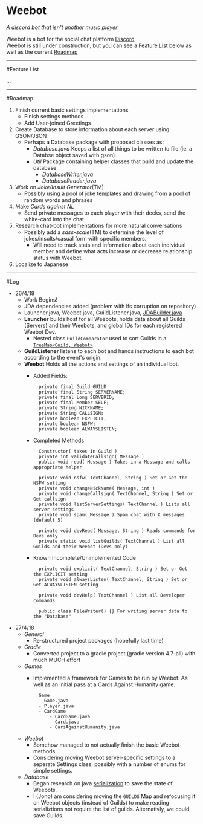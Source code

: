 # Weebot

*A discord bot that isn't another music player*

Weebot is a bot for the social chat platform [Discord](https://discordapp.com/). <br> Weebot is still under construction, but you can see a [Feature List](#FeatureList) below as well as the current [Roadmap](#Roadmap)

----
<a name='FeatureList'></a>
#Feature List

...

----
<a name='Roadmap'></a>
#Roadmap

 1. Finish current basic settings implementations
 	- Finish settings methods
 	- Add User-joined Greetings
 2. Create Database to store information about each server using GSON/JSON
	- Perhaps a Database package with proposéd classes as:
		- *Database.java* Keeps a list of all things to be written to file (ie. a Databse object saved with gson)
		- *Util* Package containing helper classes that build and update the database
			- *DatabaseWriter.java*
			- *DatabaseReader.java*
 3. Work on *Joke/Insult Generator*(TM)
	- Possibly using a pool of joke templates and drawing from a pool of random words and phrases
 4.  Make *Cards against NL*
		- Send private messages to each player with their decks, send the white-card into the chat.
 5. Research chat-bot implementations for more natural conversations
	 - Possibly add a *sass-scale*(TM) to determine the level of jokes/insults/casual form with specific members.
		 - Will need to track stats and information about each individual member and define what acts increase or decrease relationship status with Weebot.
 6. Localize to Japanese
----
#Log
- 26/4/18
	- Work Begins!
	- JDA dependencies added (problem with lfs corruption on repository)
	- Launcher.java, Weebot.java, GuildListener.java, [JDABuilder.java](https://github.com/DV8FromTheWorld/JDA/blob/master/src/main/java/net/dv8tion/jda/core/JDABuilder.java)
	- **Launcher** builds host for all Weebots, holds data about all Guilds (Servers) and their Weebots, and global IDs for each registered Weebot Dev.
		- Nested class `GuildComparator` used to sort Guilds in a [`TreeMap<Guild, Weebot>`](https://docs.oracle.com/javase/8/docs/api/index.html?java/util/TreeMap.html)
	- **GuildListener** listens to each bot and hands instructions to each bot according to the event's origin.
	- **Weebot** Holds all the actions and settings of an individual bot.
		- Added Fields:
				
				private final Guild GUILD
				private final String SERVERNAME;
				private final Long SERVERID;
				private final Member SELF;
				private String NICKNAME;
				private String CALLSIGN;
				private boolean EXPLICIT;
				private boolean NSFW;
				private boolean ALWAYSLISTEN;
		- Completed Methods
					
				Constructor( takes in Guild )
				private int validateCallsign( Message ) 
				public void read( Message ) Takes in a Message and calls appropriate helper 

				private void nsfw( TextChannel, String ) Set or Get the NSFW setting
				private void changeNickName( Message, int )
				private void changeCallsign( TextChannel, String ) Set or Get callsign
				private void listServerSettings( TextChannel ) Lists all server settings
				private void spam( Message ) Spam chat with X messages (default 5)
				
				private void devRead( Message, String ) Reads commands for Devs only
				private static void listGuilds( TextChannel ) List all Guilds and their Weebot (Devs only)

		- Known Incomplete/Unimplemented Code
		
				private void explicit( TextChannel, String ) Set or Get the EXPLICIT setting
				private void alwaysListen( TextChannel, String ) Set or Get ALWAYSLISTEN setting
				
				private void devHelp( TextChannel ) List all Developer commands
			
				public class FileWriter() {} For writing server data to the "Database"
- 27/4/18
	- *General*
		- Re-structured project packages (hopefully last time)
	- *Gradle*
		- Converted project to a gradle project (gradle version 4.7-all) with much MUCH effort
	- *Games*
		- Implemented a framework for Games to be run by Weebot. As well as an initial pass at a Cards Against Humanity game.

				Game
				- Game.java
				- Player.java
				- CardGame
					- CardGame.java
					- Card.java
					- CarsAgainstHumanity.java
	- *Weebot*
		- Somehow managed to not actually finish the basic Weebot methods...
		- Considering moving Weebot server-specific settings to a seperate Settings class, possibly with a number of enums for simple settings.
	- *Database*
		- Began research on java [serialization](https://www.tutorialspoint.com/java/java_serialization.htm) to save the state of Weebots.
		- I (Jono) am considering moving the ```GUILDS``` Map and refocusing it on Weebot objects (instead of Guilds) to make reading serializtions not require the list of guilds. Alternativly, we could save Guilds.